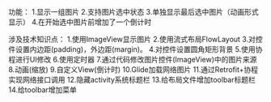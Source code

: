 功能：
1.显示一组图片
2.支持图片选中状态
3.单独显示最后选中图片（动画形式显示）
4.在开始选中图片前增加了一个倒计时

涉及技术知识点：
1.使用ImageView显示图片
2.使用流式布局FlowLayout
3.对控件设置内边距(padding)，外边距(margin)。
4.对控件设置圆角矩形背景
5.使用协程进行UI修改
6.使用定时器
7.通过代码修改图片控件(ImageView)中的图片来源
8.动画(缩放)
9.自定义View(倒计时)
10.Glide加载网络图片
11.通过Retrofit+协程实现网络接口调用
12.隐藏activity系统标题栏
13.给布局文件增加toolbar标题栏
14.给toolbar增加菜单